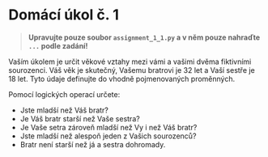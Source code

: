 # Domácí úkol č. 1
> **Upravujte pouze soubor `assignment_1_1.py` a v něm pouze nahraďte `...` podle zadání!**

Vaším úkolem je určit věkové vztahy mezi vámi a vašimi dvěma fiktivními sourozenci. 
Váš věk je skutečný, Vašemu bratrovi je 32 let a Vaší sestře je 18 let. 
Tyto údaje definujte do vhodně pojmenovaných proměnných.

Pomocí logických operací určete:
* Jste mladší než Váš bratr?
* Je Váš bratr starší než Vaše sestra?
* Je Vaše setra zároveň mladší než Vy i než Váš bratr?
* Jste mladší než alespoň jeden z Vašich sourozenců?
* Bratr není starší než já a sestra dohromady.
